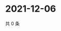 # 2021-12-06

共 0 条

<!-- BEGIN WEIBO -->
<!-- 最后更新时间 Mon Dec 06 2021 18:16:44 GMT+0800 (China Standard Time) -->

<!-- END WEIBO -->
